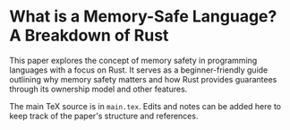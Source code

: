 # What is a Memory-Safe Language? A Breakdown of Rust

This paper explores the concept of memory safety in programming languages with a focus on Rust. It serves as a beginner-friendly guide outlining why memory safety matters and how Rust provides guarantees through its ownership model and other features.

The main TeX source is in `main.tex`. Edits and notes can be added here to keep track of the paper's structure and references.
